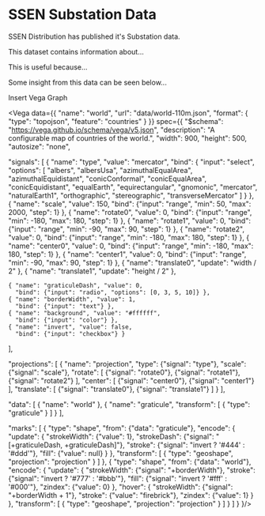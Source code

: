 # SSEN Substation Data

SSEN Distribution has published it's Substation data.

This dataset contains information about...

This is useful because...

Some insight from this data can be seen below...

Insert Vega Graph 

<Vega
  data={{
    "name": "world",
    "url": "data/world-110m.json",
    "format": {
      "type": "topojson",
      "feature": "countries"
    }
  }}
  spec={{
  "$schema": "https://vega.github.io/schema/vega/v5.json",
  "description": "A configurable map of countries of the world.",
  "width": 900,
  "height": 500,
  "autosize": "none",

  "signals": [
    {
      "name": "type",
      "value": "mercator",
      "bind": {
        "input": "select",
        "options": [
          "albers",
          "albersUsa",
          "azimuthalEqualArea",
          "azimuthalEquidistant",
          "conicConformal",
          "conicEqualArea",
          "conicEquidistant",
          "equalEarth",
          "equirectangular",
          "gnomonic",
          "mercator",
          "naturalEarth1",
          "orthographic",
          "stereographic",
          "transverseMercator"
        ]
      }
    },
    { "name": "scale", "value": 150,
      "bind": {"input": "range", "min": 50, "max": 2000, "step": 1} },
    { "name": "rotate0", "value": 0,
      "bind": {"input": "range", "min": -180, "max": 180, "step": 1} },
    { "name": "rotate1", "value": 0,
      "bind": {"input": "range", "min": -90, "max": 90, "step": 1} },
    { "name": "rotate2", "value": 0,
      "bind": {"input": "range", "min": -180, "max": 180, "step": 1} },
    { "name": "center0", "value": 0,
      "bind": {"input": "range", "min": -180, "max": 180, "step": 1} },
    { "name": "center1", "value": 0,
      "bind": {"input": "range", "min": -90, "max": 90, "step": 1} },
    { "name": "translate0", "update": "width / 2" },
    { "name": "translate1", "update": "height / 2" },

    { "name": "graticuleDash", "value": 0,
      "bind": {"input": "radio", "options": [0, 3, 5, 10]} },
    { "name": "borderWidth", "value": 1,
      "bind": {"input": "text"} },
    { "name": "background", "value": "#ffffff",
      "bind": {"input": "color"} },
    { "name": "invert", "value": false,
      "bind": {"input": "checkbox"} }
  ],

  "projections": [
    {
      "name": "projection",
      "type": {"signal": "type"},
      "scale": {"signal": "scale"},
      "rotate": [
        {"signal": "rotate0"},
        {"signal": "rotate1"},
        {"signal": "rotate2"}
      ],
      "center": [
        {"signal": "center0"},
        {"signal": "center1"}
      ],
      "translate": [
        {"signal": "translate0"},
        {"signal": "translate1"}
      ]
    }
  ],

  "data": [
    {
      "name": "world"
    },
    {
      "name": "graticule",
      "transform": [
        { "type": "graticule" }
      ]
    }
  ],

  "marks": [
    {
      "type": "shape",
      "from": {"data": "graticule"},
      "encode": {
        "update": {
          "strokeWidth": {"value": 1},
          "strokeDash": {"signal": "[+graticuleDash, +graticuleDash]"},
          "stroke": {"signal": "invert ? '#444' : '#ddd'"},
          "fill": {"value": null}
        }
      },
      "transform": [
        { "type": "geoshape", "projection": "projection" }
      ]
    },
    {
      "type": "shape",
      "from": {"data": "world"},
      "encode": {
        "update": {
          "strokeWidth": {"signal": "+borderWidth"},
          "stroke": {"signal": "invert ? '#777' : '#bbb'"},
          "fill": {"signal": "invert ? '#fff' : '#000'"},
          "zindex": {"value": 0}
        },
        "hover": {
          "strokeWidth": {"signal": "+borderWidth + 1"},
          "stroke": {"value": "firebrick"},
          "zindex": {"value": 1}
        }
      },
      "transform": [
        { "type": "geoshape", "projection": "projection" }
      ]
    }
  ]
}
}/>
